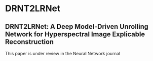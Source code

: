 # DRNT2LRNet
DRNT2LRNet: A Deep Model-Driven Unrolling Network for Hyperspectral Image Explicable Reconstruction
---
This paper is under review in the Neural Network journal

